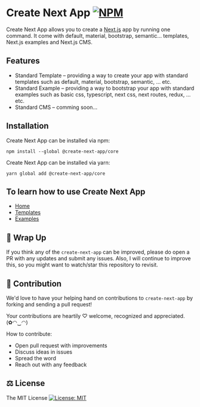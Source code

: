 # Create Next App [![NPM](https://img.shields.io/npm/v/@create-next-app/core.svg)](https://www.npmjs.com/package/@create-next-app/core)

Create Next App allows you to create a [Next.js](https://nextjs.org) app by running one command. It come with default, material, bootstrap, semantic... templates, Next.js examples and Next.js CMS.

## Features

  - Standard Template – providing a way to create your app with standard templates such as default, material, bootstrap, semantic, ... etc.
  - Standard Example – providing a way to bootstrap your app with standard examples such as basic css, typescript, next css, next routes, redux, ... etc.
  - Standard CMS – comming soon...

## Installation

Create Next App can be installed via npm:

```
npm install --global @create-next-app/core
```

Create Next App can be installed via yarn:

```
yarn global add @create-next-app/core
```

## To learn how to use Create Next App

- [Home](https://create-next-app.js.org)
- [Templates](https://create-next-app.js.org/get-started-with-templates)
- [Examples](https://create-next-app.js.org/get-started-with-examples)

<!-- ## Install

To use create-next-app command line interface you have to install `create-next-app`.

create-next-app is available on npm. It can be installed with the following command:

```
npm install --global create-next-app
```

create-next-app is available on yarn as well. It can be installed with the following command:

```
yarn global add create-next-app
```

You don't need to install or setup Webpack or Babel. They come with Next.js, so you can just start coding after running create-next-app command line.

## Create a Next App in seconds

To create a new Next.js app called <i>my-app</i> with `default` or `material` or `bootstrap` or `semantic` templates.

1. Go to [Create Next App templates](https://create-next-app.js.org/#templates)
2. Choose a template to create your Next.js app (such as default)
3. And then run `create-next-app my-app --template default`
4. Well done!

It will create a directory called <i>my-app</i> inside the current folder.
Inside that directory, it will generate the initial project structure and install the transitive dependencies:

```
.
├── README.md
├── components
│   ├── head.js
│   └── nav.js
├── next.config.js
├── node_modules
│   ├── [...]
├── package.json
├── pages
│   └── index.js
├── static
│   └── favicon.ico
└── yarn.lock
```

No configuration or complicated folder structures, just the files you need to build your app. When the installation is done, you can open your project folder, run this command:

```
cd my-app
```

Inside the newly created project, you can run some built-in commands:

### `npm run dev` or `yarn dev`

Runs the app in development mode.<br/>
Open [http://localhost:3000](http://localhost:3000) to view it in the browser.

The page will automatically reload if you make changes to the code.<br>
You will see the build errors and lint warnings in the console.

Out of the box, we get:

  - Automatic transpilation and bundling (with webpack and babel)
  - Hot code reloading
  - Server rendering and indexing of `./pages`
  - Static file serving. `./static/` is mapped to `/static/`

### `npm run build` or `yarn build`

Builds the app for production to the `.next` folder.<br/>
It correctly bundles React in production mode and optimizes the build for the best performance.

### `npm run start` or `yarn start`

Starts the application in production mode. The application should be compiled with `npm run build` first.

Now you maybe ready to code and deploy your app!

## Start Next Examples

There are a bunch of examples in the Next.js repository that you can use to bootstrap your app.

To bootstrap your app with example:

1. Go to [Create Next App examples](https://create-next-app.js.org/#examples)
2. Choose an example to bootstrap your app (such as basic-css)
3. And then run `create-next-app my-app --example basic-css`
4. Well done!

Now you maybe ready to code and deploy your app!

## User Guide

You can find detailed instructions on using Next.js and many tips in [its documentation](https://nextjs.org/docs/). -->

## 💖 Wrap Up

If you think any of the `create-next-app` can be improved, please do open a PR with any updates and submit any issues. Also, I will continue to improve this, so you might want to watch/star this repository to revisit.

## 🌟 Contribution

We'd love to have your helping hand on contributions to `create-next-app` by forking and sending a pull request!

Your contributions are heartily ♡ welcome, recognized and appreciated. (✿◠‿◠)

How to contribute:

- Open pull request with improvements
- Discuss ideas in issues
- Spread the word
- Reach out with any feedback

## ⚖️ License

The MIT License [![License: MIT](https://img.shields.io/badge/License-MIT-yellow.svg)](https://opensource.org/licenses/MIT)
